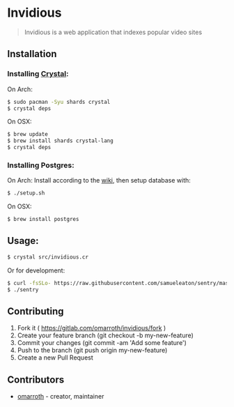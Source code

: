 # Invidious

> Invidious is a web application that indexes popular video sites

## Installation

### Installing [Crystal](https://github.com/crystal-lang/crystal):

On Arch:
```bash
$ sudo pacman -Syu shards crystal
$ crystal deps
```

On OSX:
```bash
$ brew update
$ brew install shards crystal-lang
$ crystal deps
```

### Installing Postgres:

On Arch:
Install according to the [wiki](https://wiki.archlinux.org/index.php/PostgreSQL), then setup database with:
```bash
$ ./setup.sh
```
On OSX:
```bash
$ brew install postgres
```

## Usage:

```bash
$ crystal src/invidious.cr
```

Or for development:
```bash
$ curl -fsSLo- https://raw.githubusercontent.com/samueleaton/sentry/master/install.cr | crystal eval
$ ./sentry
```

## Contributing

1. Fork it ( https://gitlab.com/omarroth/invidious/fork )
2. Create your feature branch (git checkout -b my-new-feature)
3. Commit your changes (git commit -am 'Add some feature')
4. Push to the branch (git push origin my-new-feature)
5. Create a new Pull Request

## Contributors

- [omarroth](https://github.com/omarroth) - creator, maintainer
